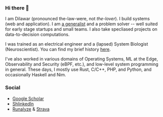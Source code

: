 ### Hi there 👋

I am Dilawar (pronounced the-law-were, not _the-lover_). I build systems (web and application).
I am [a generalist](https://dilawars.notion.site/Generalist-148e579bff89805e86b3f4f2d8b73973) and a problem solver -- well
suited for early stage startups and small teams. I also take specliased projects on data-to-decision computations. 

I was trained as an electrical engineer and a (lapsed) System Biologist (Neuroscientist). 
You can find my brief history [here](https://dilawars.notion.site/A-brief-history-of-Dilawar-7e28486f832a4f59905899d7d318f287).

I've also worked in various domains of Operating Systems, ML at the Edge, Observability and Security (eBPF, etc.), and low-level system 
programming in general. These days, I mostly use Rust, C/C++, PHP, and Python, and occasionally Haskell and Nim.

### Social

- [Google Scholar](https://scholar.google.com/citations?user=M8uppRgAAAAJ&hl=en&authuser=1)
- [ShlinkedIn](https://www.shlinkedin.com/sh/hotteasaurus)
- [Runalyze](https://runalyze.com/athlete/dilawar) & [Strava](https://www.strava.com/athletes/48716621)

